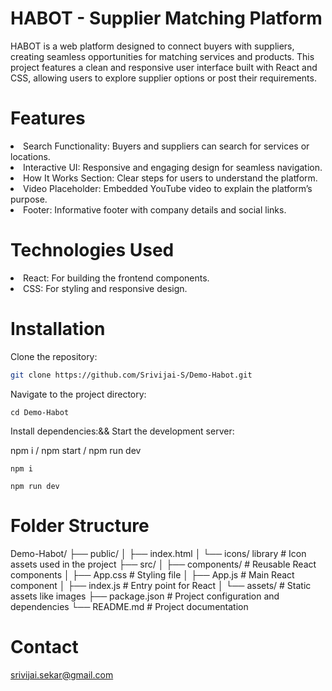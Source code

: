 # HABOT - Supplier Matching Platform
HABOT is a web platform designed to connect buyers with suppliers, creating seamless opportunities for matching services and products. This project features a clean and responsive user interface built with React and CSS, allowing users to explore supplier options or post their requirements.
# Features
<li>Search Functionality: Buyers and suppliers can search for services or locations.</li>
<li>Interactive UI: Responsive and engaging design for seamless navigation.</li>
<li>How It Works Section: Clear steps for users to understand the platform.</li>
<li>Video Placeholder: Embedded YouTube video to explain the platform’s purpose.</li>
<li>Footer: Informative footer with company details and social links.</li>

 # Technologies Used

<li>React: For building the frontend components.</li>

<li>CSS: For styling and responsive design.</li>


 # Installation

 Clone the repository: 
  ```bash
  git clone https://github.com/Srivijai-S/Demo-Habot.git

```

Navigate to the project directory:

```
cd Demo-Habot

```
Install dependencies:&& Start the development server:

npm i / npm start / npm run dev

```
npm i

npm run dev

```

# Folder Structure

Demo-Habot/
├── public/
│   ├── index.html
│   └── icons/ library        # Icon assets used in the project
├── src/
│   ├── components/    # Reusable React components
│   ├── App.css        # Styling file
│   ├── App.js         # Main React component
│   ├── index.js       # Entry point for React
│   └── assets/        # Static assets like images
├── package.json       # Project configuration and dependencies
└── README.md          # Project documentation

# Contact

srivijai.sekar@gmail.com



